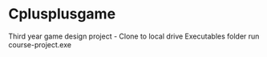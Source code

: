 # Cplusplusgame
 Third year game design project - Clone to local drive
 Executables folder run course-project.exe
